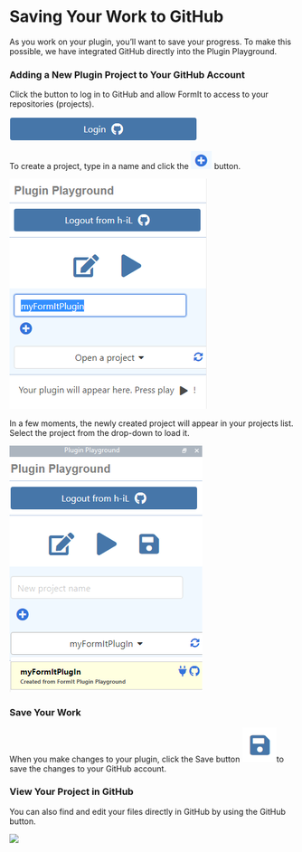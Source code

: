 # Saving Your Work to GitHub

As you work on your plugin, you’ll want to save your progress. To make this possible, we have integrated GitHub directly into the Plugin Playground.

### Adding a New Plugin Project to Your GitHub Account

Click the button to log in to GitHub and allow FormIt to access to your repositories (projects).

![](<../../../.gitbook/assets/image (14) (1) (1) (1) (1).png>)

To create a project, type in a name and click the ![](<../../../.gitbook/assets/image (15) (1) (1) (1).png>) button.

![](<../../../.gitbook/assets/image (13) (1) (1) (1).png>)

In a few moments, the newly created project will appear in your projects list. Select the project from the drop-down to load it.

![](<../../../.gitbook/assets/image (17) (1) (1).png>)

### Save Your Work

When you make changes to your plugin, click the Save button ![](<../../../.gitbook/assets/image (12) (1) (1).png>)to save the changes to your GitHub account.



### View Your Project in GitHub

You can also find and edit your files directly in GitHub by using the GitHub button.

![](https://formit3d.github.io/PluginPlayground/images/save3.png)

###
